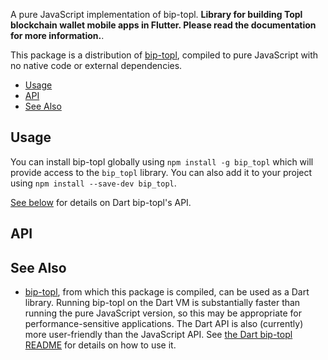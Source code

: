 A pure JavaScript implementation of bip-topl. **Library for building Topl blockchain wallet mobile apps in Flutter. Please read the documentation for more information.**.

This package is a distribution of [bip-topl][], compiled to pure JavaScript
with no native code or external dependencies. 

[bip-topl]: https://github.com/Topl/bip-topl

* [Usage](#usage)
* [API](#api)
* [See Also](#see-also)

## Usage

You can install bip-topl globally using `npm install -g bip_topl` which will provide
access to the `bip_topl` library. You can also add it to your project using
`npm install --save-dev bip_topl`. 

[See below](#api) for details on Dart bip-topl's API.

## API

<!-- #include ../README.md -->

## See Also

* [bip-topl][], from which this package is compiled, can be used as a Dart library. Running bip-topl on the Dart VM is substantially faster than running the pure JavaScript version, so this may
  be appropriate for performance-sensitive applications. The Dart API is also
  (currently) more user-friendly than the JavaScript API. See
  [the Dart bip-topl README][Using Dart Bip-Topl] for details on how to use it.

[Using Dart Bip-Topl]: https://github.com/Topl/bip-topl#readme

